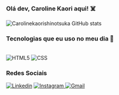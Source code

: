 ### Olá dev, Caroline Kaori aqui! ☠️

![Carolinekaorishinotsuka GitHub stats](https://github-readme-stats.vercel.app/api?username=caroline&show_icons=true&theme=dark)

### Tecnologias que eu uso no meu dia 👻

<div style="display: inline_block"><br/>
<img aling="center" alt="HTML5" src="https://img.shields.io/badge/HTML5-E34F26?style=for-the-badge&logo=html5&logoColor=white">
<img aling="center" alt="CSS" src="https://img.shields.io/badge/CSS3-1572B6?style=for-the-badge&logo=css3&logoColor=white">
  
  ### Redes Sociais 
[![Linkedin](https://img.shields.io/badge/LinkedIn-0077B5?style=for-the-badge&logo=linkedin&logoColor=white)](https://www.linkedin.com/in/caroline-kaori-shinotsuka-436500210/)
[![Instagram](https://img.shields.io/badge/Instagram-E4405F?style=for-the-badge&logo=instagram&logoColor=white)
](https://www.instagram.com/noguitsune10/)
[![Gmail](https://img.shields.io/badge/Gmail-D14836?style=for-the-badge&logo=gmail&logoColor=white
)](https://mail.google.com/mail/u/0/#inbox?compose=GTvVlcSGMhtvQrvXZtsWRlbcbrlFWJPVfQqqBGPfqrxPpSRsfDnPCJLXkKTrXmdJLNCpsKJbQWtDr)
</div>
